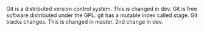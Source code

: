 Git is a distributed version control system.
This is changed in dev.
Git is free software distributed under the GPL.
git has a mutable index called stage.
Git tracks changes.
This is changed in master.
2nd change in dev.
